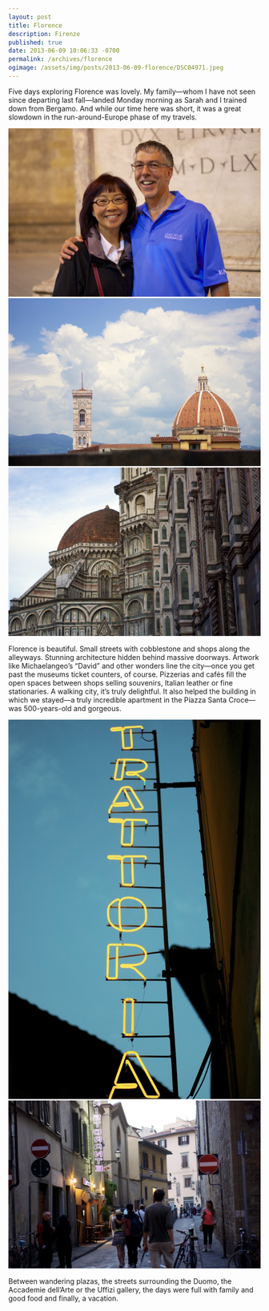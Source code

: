 ```yaml
---
layout: post
title: Florence
description: Firenze
published: true
date: 2013-06-09 10:06:33 -0700
permalink: /archives/florence
ogimage: /assets/img/posts/2013-06-09-florence/DSC04971.jpeg
---
```

Five days exploring Florence was lovely. My family—whom I have not seen since departing last fall—landed Monday morning as Sarah and I trained down from Bergamo. And while our time here was short, it was a great slowdown in the run-around-Europe phase of my travels.

![Parents][1]
![The Duomo (Florence Cathedral), from Uffizi][2]
![The Duomo (Florence Cathedral)][3]

Florence is beautiful. Small streets with cobblestone and shops along the alleyways. Stunning architecture hidden behind massive doorways. Artwork like Michaelangeo’s “David” and other wonders line the city—once you get past the museums ticket counters, of course. Pizzerias and cafés fill the open spaces between shops selling souvenirs, Italian leather or fine stationaries. A walking city, it’s truly delightful. It also helped the building in which we stayed—a truly incredible apartment in the Piazza Santa Croce—was 500-years-old and gorgeous.

![Trattoria][4]
![Street][5]

Between wandering plazas, the streets surrounding the Duomo, the Accademie dell’Arte or the Uffizi gallery, the days were full with family and good food and finally, a vacation.

[1]: /assets/img/posts/2013-06-09-florence/DSC04949.jpeg
[2]: /assets/img/posts/2013-06-09-florence/DSC04971.jpeg
[3]: /assets/img/posts/2013-06-09-florence/DSC05010.jpeg
[4]: /assets/img/posts/2013-06-09-florence/DSC05032.jpeg
[5]: /assets/img/posts/2013-06-09-florence/DSC05052.jpeg

